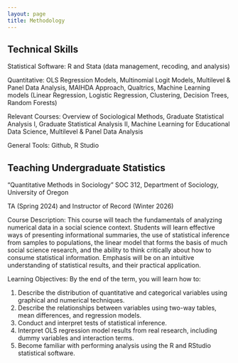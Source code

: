 ```yaml
---
layout: page
title: Methodology
---
```


**Technical Skills**
-
Statistical Software: R and Stata (data management, recoding, and analysis)

Quantitative: OLS Regression Models, Multinomial Logit Models, Multilevel & Panel Data Analysis, MAIHDA Approach, Qualtrics, Machine Learning models (Linear Regression, Logistic Regression, Clustering, Decision Trees, Random Forests) 

Relevant Courses: Overview of Sociological Methods, Graduate Statistical Analysis I, Graduate Statistical Analysis II, Machine Learning for Educational Data Science, Multilevel & Panel Data Analysis

General Tools: Github, R Studio

**Teaching Undergraduate Statistics**
-
“Quantitative Methods in Sociology” 
SOC 312, Department of Sociology, University of Oregon 

TA (Spring 2024) and Instructor of Record (Winter 2026)

Course Description: This course will teach the fundamentals of analyzing numerical data in a social science context. Students will learn
effective ways of presenting informational summaries, the use of statistical inference from samples to populations,
the linear model that forms the basis of much social science research, and the ability to think critically about how to
consume statistical information. Emphasis will be on an intuitive understanding of statistical results, and their
practical application.

Learning Objectives:
By the end of the term, you will learn how to:
1. Describe the distribution of quantitative and categorical variables using graphical and numerical
techniques.
2. Describe the relationships between variables using two-way tables, mean differences, and regression
models.
3. Conduct and interpret tests of statistical inference.
4. Interpret OLS regression model results from real research, including dummy variables and
interaction terms.
5. Become familiar with performing analysis using the R and RStudio statistical software.
